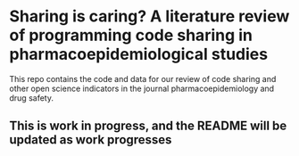 # Sharing is caring? A literature review of programming code sharing in pharmacoepidemiological studies

This repo contains the code and data for our review of code sharing and other open science indicators in the journal pharmacoepidemiology and drug safety. 

## This is work in progress, and the README will be updated as work progresses 
